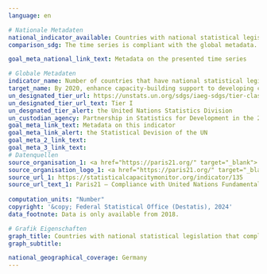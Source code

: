 ```yaml
---
language: en    

# Nationale Metadaten    
national_indicator_available: Countries with national statistical legislation that complies with the Fundamental Principles of Official Statistics    
comparison_sdg: The time series is compliant with the global metadata.    

goal_meta_national_link_text: Metadata on the presented time series    

# Globale Metadaten    
indicator_name: Number of countries that have national statistical legislation that complies with the Fundamental Principles of Official Statistics    
target_name: By 2020, enhance capacity-building support to developing countries, including for least developed countries and small island developing States, to increase significantly the availability of high-quality, timely and reliable data disaggregated by income, gender, age, race, ethnicity, migratory status, disability, geographic location and other characteristics relevant in national contexts    
un_designated_tier_url: https://unstats.un.org/sdgs/iaeg-sdgs/tier-classification/    
un_designated_tier_url_text: Tier I    
un_desgnated_tier_alert: the United Nations Statistics Division    
un_custodian_agency: Partnership in Statistics for Development in the 21st Century (PARIS21)    
goal_meta_link_text: Metadata on this indicator    
goal_meta_link_alert: the Statistical Devision of the UN    
goal_meta_2_link_text:     
goal_meta_3_link_text:         
# Datenquellen
source_organisation_1: <a href="https://paris21.org/" target="_blank"> Partnership in Statistics for Development in the 21st Century (PARIS21) </a>
source_organisation_logo_1: <a href="https://paris21.org/" target="_blank"><img src="https://sdg-indikatoren.de/public/OrgImgEn/paris21.png" alt="Logo paris21" style="height:60px; width:148px"/></a>
source_url_1: https://statisticalcapacitymonitor.org/indicator/135
source_url_text_1: Paris21 – Compliance with United Nations Fundamental Principles of Statistics
    
computation_units: "Number"    
copyright: '&copy; Federal Statistical Office (Destatis), 2024'    
data_footnote: Data is only available from 2018.    

# Grafik Eigenschaften    
graph_title: Countries with national statistical legislation that complies with the Fundamental Principles of Offical Statistics
graph_subtitle:     

national_geographical_coverage: Germany    
---
```


<span></span>